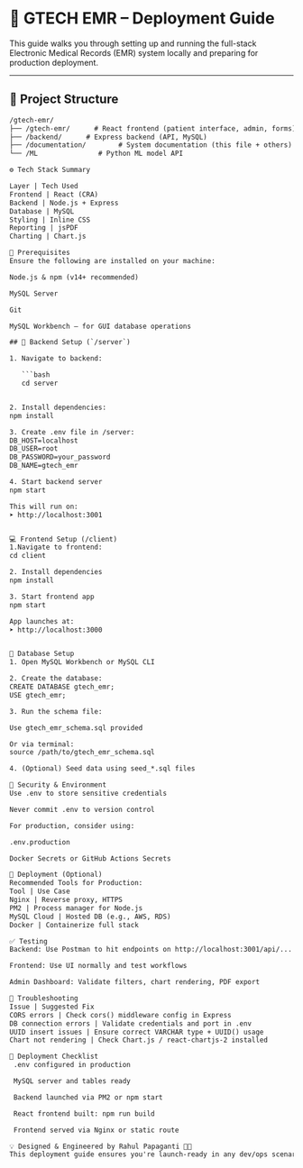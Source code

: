 # 🚀 GTECH EMR – Deployment Guide

This guide walks you through setting up and running the full-stack Electronic Medical Records (EMR) system locally and preparing for production deployment.

---

## 📁 Project Structure

```txt
/gtech-emr/
├── /gtech-emr/      # React frontend (patient interface, admin, forms)
├── /backend/      # Express backend (API, MySQL)
├── /documentation/        # System documentation (this file + others)
└── /ML               # Python ML model API

⚙️ Tech Stack Summary

Layer | Tech Used
Frontend | React (CRA)
Backend | Node.js + Express
Database | MySQL
Styling | Inline CSS
Reporting | jsPDF
Charting | Chart.js

🧱 Prerequisites
Ensure the following are installed on your machine:

Node.js & npm (v14+ recommended)

MySQL Server

Git

MySQL Workbench – for GUI database operations

## 🔌 Backend Setup (`/server`)

1. Navigate to backend:

   ```bash
   cd server


2. Install dependencies:
npm install

3. Create .env file in /server:
DB_HOST=localhost
DB_USER=root
DB_PASSWORD=your_password
DB_NAME=gtech_emr

4. Start backend server
npm start

This will run on:
➤ http://localhost:3001


💻 Frontend Setup (/client)
1.Navigate to frontend:
cd client

2. Install dependencies
npm install

3. Start frontend app
npm start

App launches at:
➤ http://localhost:3000


💽 Database Setup
1. Open MySQL Workbench or MySQL CLI

2. Create the database:
CREATE DATABASE gtech_emr;
USE gtech_emr;

3. Run the schema file:

Use gtech_emr_schema.sql provided

Or via terminal:
source /path/to/gtech_emr_schema.sql

4. (Optional) Seed data using seed_*.sql files

🔐 Security & Environment
Use .env to store sensitive credentials

Never commit .env to version control

For production, consider using:

.env.production

Docker Secrets or GitHub Actions Secrets

🚀 Deployment (Optional)
Recommended Tools for Production:
Tool | Use Case
Nginx | Reverse proxy, HTTPS
PM2 | Process manager for Node.js
MySQL Cloud | Hosted DB (e.g., AWS, RDS)
Docker | Containerize full stack

✅ Testing
Backend: Use Postman to hit endpoints on http://localhost:3001/api/...

Frontend: Use UI normally and test workflows

Admin Dashboard: Validate filters, chart rendering, PDF export

🧠 Troubleshooting
Issue | Suggested Fix
CORS errors | Check cors() middleware config in Express
DB connection errors | Validate credentials and port in .env
UUID insert issues | Ensure correct VARCHAR type + UUID() usage
Chart not rendering | Check Chart.js / react-chartjs-2 installed

📎 Deployment Checklist
 .env configured in production

 MySQL server and tables ready

 Backend launched via PM2 or npm start

 React frontend built: npm run build

 Frontend served via Nginx or static route

💡 Designed & Engineered by Rahul Papaganti 🧑‍💻
This deployment guide ensures you're launch-ready in any dev/ops scenario.